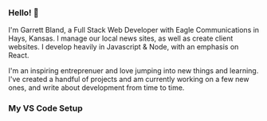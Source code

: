 ### Hello! 👋

I'm Garrett Bland, a Full Stack Web Developer with Eagle Communications in Hays, Kansas. I manage our local news sites, as well as create client websites. I develop heavily in Javascript & Node, with an emphasis on React.

I'm an inspiring entreprenuer and love jumping into new things and learning. I've created a handful of projects and am currently working on a few new ones, and write about development from time to time.

### My VS Code Setup
